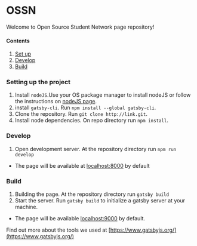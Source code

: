 # OSSN

Welcome to Open Source Student Network page repository!


#### Contents
1. [Set up](#setup)
2. [Develop](#develop)
3. [Build](#build)


### <a name="setup"></a>Setting up the project
1. Install `nodeJS`.Use your OS package manager to install nodeJS or follow the instructions on [nodeJS page](https://nodejs.org/en/download/).
2. install `gatsby-cli`. Run
 `npm install --global gatsby-cli`.
2. Clone the repository. Run `git clone http://link.git`.
3. Install node dependencies. On repo directory run `npm install`.

### <a name="develop"></a> Develop
1. Open development server.
At the repository directory run `npm run develop`
- The page will be available at [localhost:8000](htpp://localhost:8000) by default

### <a name="build"></a> Build

1. Building the page. At the repository directory run `gatsby build`
2. Start the server. Run `gatsby build` to initialize a gatsby server at your machine.
- The page will be available  [localhost:9000](http://localhost:9000) by default.


Find out more about the tools we used at [https://www.gatsbyjs.org/](https://www.gatsbyjs.org/)
